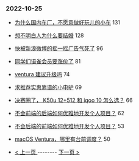 ### 2022-10-25 
- [为什么国内车厂，不愿意做好玩儿的小车](https://www.v2ex.com/t/889587) 131
- [想不明白人为什么要结婚](https://www.v2ex.com/t/889616) 128
- [快被新浪微博的摇一摇广告气死了](https://www.v2ex.com/t/889602) 96
- [同学们语雀会员要涨价了](https://www.v2ex.com/t/889628) 81
- [ventura 建议升级吗](https://www.v2ex.com/t/889549) 74
- [求推荐实惠靠谱的小电驴](https://www.v2ex.com/t/889599) 69
- [决赛圈了， K50u 12+512 和 iqoo 10 怎么选？](https://www.v2ex.com/t/889570) 66
- [不会前端的后端如何优雅地开发个人项目？](https://www.v2ex.com/t/889594) 62
- [不会后端的前端如何优雅地开发个人项目？](https://www.v2ex.com/t/889578) 53
- [macOS Ventura，哪里有台前调度？](https://www.v2ex.com/t/889600) 50 

- [ < 上一页 ](https://github.com/able8/v2ex-hot-record/blob/master/2022-10-24.md) -------- [ 下一页 > ](https://github.com/able8/v2ex-hot-record/blob/master/2022-10-26.md)